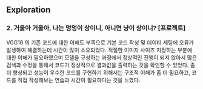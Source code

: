 ## Exploration

### 2. 거울아 거울아, 나는 멍멍이 상이니, 아니면 냥이 상이니? [프로젝트]

VGG16 의 기존 코드에 대한 이해도 부족으로 기본 코드 작성 및 데이터 세팅에 오류가 발생하여 해결하는데 시간이 많이 소요되었다.
적절한 이미지 사이즈 지정하는 부분에 대한 이해가 필요하였으며 모델을 구성하는 과정에서 정상적인 진행이 되지 않아서 많은 검색과 수정을 통해서 코드가 정상적으로 결과값을 출력하는 것을 확인할 수 있었다.
좀 더 향상되고 성능이 우수한 코드를 구현하기 위해서는 구조적 이해가 좀 더 필요하고, 코드를 직접 작성해보는 연습과 시간이 필요하다는 것을 느꼈다.
 